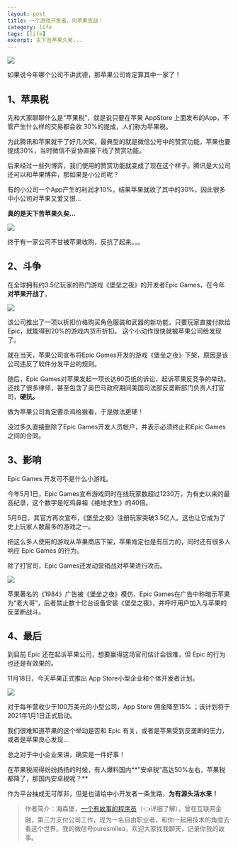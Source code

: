 ```yaml
---
layout: post
title: 一个游戏开发者，向苹果宣战！
category: life
tags: [life]
excerpt: 天下苦苹果久矣...
---
```


![](http://favorites.ren/assets/images/2020/it/xuanzhan/xuanzhan01.jpg)

如果说今年哪个公司不讲武德，那苹果公司肯定算其中一家了！

## 1、苹果税

先和大家聊聊什么是“苹果税”，就是说只要在苹果 AppStore 上面发布的App，不管产生什么样的交易都会收 30%的提成，人们称为苹果税。

为此腾讯和苹果就干了好几次架，最典型的就是微信公号中的赞赏功能，苹果也要提成30%，当时微信不妥协直接下线了赞赏功能。

后来经过一些列博弈，我们使用的赞赏功能就变成了现在这个样子。腾讯是大公司还可以和苹果博弈，那如果是小公司呢？

有的小公司一个App产生的利润才10%，结果苹果就收了其中的30%，因此很多中小公司对苹果又爱又恨...

**真的是天下苦苹果久矣...**

![](http://favorites.ren/assets/images/2020/it/xuanzhan/xuanzhan02.jpg)

终于有一家公司不甘被苹果收购，反抗了起来。。。

## 2、斗争

在全球拥有约3.5亿玩家的热门游戏《堡垒之夜》的开发者Epic Games，在今年**对苹果开战了**。

![](http://favorites.ren/assets/images/2020/it/xuanzhan/xuanzhan03.jpg)

该公司推出了一项以折扣价格购买角色服装和武器的新功能，只要玩家直接付款给Epic，就能得到20%的游戏内货币折扣。
这个小动作很快就被苹果公司给发现了。

就在当天，苹果公司宣布将Epic Games开发的游戏《堡垒之夜》下架，原因是该公司违反了软件分发平台的规则。

随后，Epic Games对苹果发起一项长达60页纸的诉讼，起诉苹果反竞争的举动。 还找了很多律师，甚至包含了奥巴马政府期间美国司法部反垄断部门负责人打官司，**硬抗。**

做为苹果公司肯定要杀鸡给猴看，于是做法更硬！

没过多久直接删除了Epic Games开发人员帐户，并表示必须终止和Epic Games之间的合同。

## 3、影响

Epic Games 开发可不是什么小游戏。

今年5月1日，Epic Games宣布游戏同时在线玩家数超过1230万，为有史以来的最高纪录，这个数字是吃鸡鼻祖《绝地求生》的40倍。

5月6日，其官方再次宣布，《堡垒之夜》注册玩家突破3.5亿人。这也让它成为了史上玩家人数最多的游戏之一。

把这么多人使用的游戏从苹果商店下架，苹果肯定也是有压力的，同时还有很多人响应 Epic Games 的行为。

除了打官司，Epic Games还发动营销战对苹果进行攻击。

![](http://favorites.ren/assets/images/2020/it/xuanzhan/xuanzhan04.jpg)

苹果著名的《1984》广告被《堡垒之夜》模仿，Epic Games在广告中称暗示苹果为“老大哥”，后者禁止数十亿台设备安装《堡垒之夜》，并呼吁用户加入与苹果的反垄断战斗。

## 4、最后

到目前 Epic 还在起诉苹果公司，想要赢得这场官司估计会很难，但 Epic 的行为也还是有效果的。

11月18日，今天苹果正式推出 App Store⼩型企业和个体开发者计划。

![](http://favorites.ren/assets/images/2020/it/xuanzhan/xuanzhan05.jpg)

对于每年营收少于100万美元的⼩型公司，App Store 佣⾦降⾄15% ；该计划将于2021年1⽉1⽇正式启动。

我们很难知道苹果的这个举动是否和 Epic 有关，或者是苹果受到反垄断的压力，或者是苹果良心发现...

总之对于中小企业来讲，确实是一件好事！

在苹果税闹得纷纷扬扬的时候，有人爆料国内**"安卓税"高达50%左右，苹果税都降了，那国内安卓税呢？**

作为平台抽成无可厚非，但是也请给中小开发者一条生路，**为有源头活水来！**

>作者简介：海森堡，[一个有故事的程序员](https://mp.weixin.qq.com/s/bPk_-DcGF_7lTDoR1pKqVg)（👈详细了解）。曾在互联网金融，第三方支付公司工作，现为一名自由职业者，和你一起用技术的角度去看这个世界。我的微信号puresmilea，欢迎大家找我聊天，记录你我的故事。